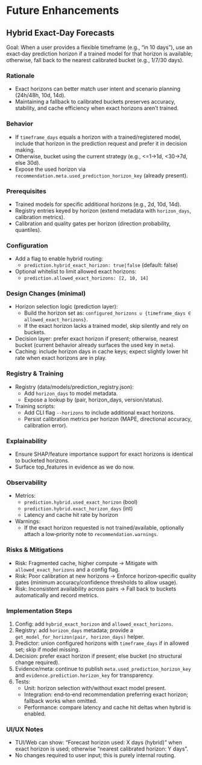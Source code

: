 
# Future Enhancements

## Hybrid Exact‑Day Forecasts

Goal: When a user provides a flexible timeframe (e.g., “in 10 days”), use an exact‑day prediction horizon if a trained model for that horizon is available; otherwise, fall back to the nearest calibrated bucket (e.g., 1/7/30 days).

### Rationale
- Exact horizons can better match user intent and scenario planning (24h/48h, 10d, 14d).
- Maintaining a fallback to calibrated buckets preserves accuracy, stability, and cache efficiency when exact horizons aren’t trained.

### Behavior
- If `timeframe_days` equals a horizon with a trained/registered model, include that horizon in the prediction request and prefer it in decision making.
- Otherwise, bucket using the current strategy (e.g., <=1→1d, <30→7d, else 30d).
- Expose the used horizon via `recommendation.meta.used_prediction_horizon_key` (already present).

### Prerequisites
- Trained models for specific additional horizons (e.g., 2d, 10d, 14d).
- Registry entries keyed by horizon (extend metadata with `horizon_days`, calibration metrics).
- Calibration and quality gates per horizon (direction probability, quantiles).

### Configuration
- Add a flag to enable hybrid routing:
  - `prediction.hybrid_exact_horizon: true|false` (default: false)
- Optional whitelist to limit allowed exact horizons:
  - `prediction.allowed_exact_horizons: [2, 10, 14]`

### Design Changes (minimal)
- Horizon selection logic (prediction layer):
  - Build the horizon set as: `configured_horizons ∪ {timeframe_days ∈ allowed_exact_horizons}`.
  - If the exact horizon lacks a trained model, skip silently and rely on buckets.
- Decision layer: prefer exact horizon if present; otherwise, nearest bucket (current behavior already surfaces the used key in `meta`).
- Caching: include horizon days in cache keys; expect slightly lower hit rate when exact horizons are in play.

### Registry & Training
- Registry (data/models/prediction_registry.json):
  - Add `horizon_days` to model metadata.
  - Expose a lookup by (pair, horizon_days, version/status).
- Training scripts:
  - Add CLI flag `--horizons` to include additional exact horizons.
  - Persist calibration metrics per horizon (MAPE, directional accuracy, calibration error).

### Explainability
- Ensure SHAP/feature importance support for exact horizons is identical to bucketed horizons.
- Surface top_features in evidence as we do now.

### Observability
- Metrics:
  - `prediction.hybrid.used_exact_horizon` (bool)
  - `prediction.hybrid.exact_horizon_days` (int)
  - Latency and cache hit rate by horizon
- Warnings:
  - If the exact horizon requested is not trained/available, optionally attach a low‑priority note to `recommendation.warnings`.

### Risks & Mitigations
- Risk: Fragmented cache, higher compute → Mitigate with `allowed_exact_horizons` and a config flag.
- Risk: Poor calibration at new horizons → Enforce horizon‑specific quality gates (minimum accuracy/confidence thresholds to allow usage).
- Risk: Inconsistent availability across pairs → Fall back to buckets automatically and record metrics.

### Implementation Steps
1. Config: add `hybrid_exact_horizon` and `allowed_exact_horizons`.
2. Registry: add `horizon_days` metadata; provide a `get_model_for_horizon(pair, horizon_days)` helper.
3. Predictor: union configured horizons with `timeframe_days` if in allowed set; skip if model missing.
4. Decision: prefer exact horizon if present; else bucket (no structural change required).
5. Evidence/meta: continue to publish `meta.used_prediction_horizon_key` and `evidence.prediction.horizon_key` for transparency.
6. Tests:
   - Unit: horizon selection with/without exact model present.
   - Integration: end‑to‑end recommendation preferring exact horizon; fallback works when omitted.
   - Performance: compare latency and cache hit deltas when hybrid is enabled.

### UI/UX Notes
- TUI/Web can show: “Forecast horizon used: X days (hybrid)” when exact horizon is used; otherwise “nearest calibrated horizon: Y days”.
- No changes required to user input; this is purely internal routing.
